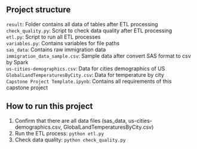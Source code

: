 ## Project structure

`result`: Folder contains all data of tables after ETL processing </br>
`check_quality.py`: Script to check data quality after ETL processing </br>
`etl.py`: Script to run all ETL processes </br>
`variables.py`: Contains variables for file paths </br>
`sas_data`: Contains raw immigration data </br>
`immigration_data_sample.csv`: Sample data after convert SAS format to csv by Spark </br>
`us-cities-demographics.csv`: Data for cities demographics of US </br>
`GlobalLandTemperaturesByCity.csv`: Data for temperature by city </br>
`Capstone Project Template.ipynb`: Contains all requirements of this capstone project </br>

## How to run this project
1. Confirm that there are all data files (sas_data, us-cities-demographics.csv, GlobalLandTemperaturesByCity.csv)
2. Run the ETL process: `python etl.py`
3. Check data quality: `python check_quality.py`


